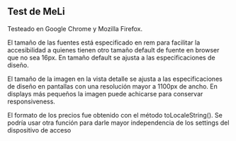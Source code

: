 <h2>Test de MeLi</h2>

<p>Testeado en Google Chrome y Mozilla Firefox.</p>
<p>El tamaño de las fuentes está especificado en rem para facilitar la accesibilidad a quienes tienen otro tamaño default de fuente en browser que no sea 16px. En tamaño default se ajusta a las especificaciones de diseño.</p>
<p>El tamaño de la imagen en la vista detalle se ajusta a las especificaciones de diseño en pantallas con una resolución mayor a 1100px de ancho. En displays más pequeños la imagen puede achicarse para conservar responsiveness.</p>
<p>El formato de los precios fue obtenido con el método toLocaleString(). Se podría usar otra función para darle mayor independencia de los settings del dispositivo de acceso</p>